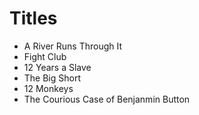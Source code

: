 # Titles

* A River Runs Through It
* Fight Club
* 12 Years a Slave
* The Big Short
* 12 Monkeys
* The Courious Case of Benjanmin Button

